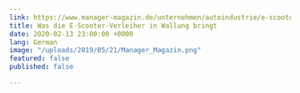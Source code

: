 ```yaml
---
link: https://www.manager-magazin.de/unternehmen/autoindustrie/e-scooter-mieten-dieser-gesetzesvorschlag-macht-verleiher-circ-voi-wuetend-a-1304752.html
title: Was die E-Scooter-Verleiher in Wallung bringt
date: 2020-02-13 23:00:00 +0000
lang: German
image: "/uploads/2019/05/21/Manager_Magazin.png"
featured: false
published: false

---
```

